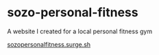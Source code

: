 # sozo-personal-fitness
A website I created for a local personal fitness gym

[sozopersonalfitness.surge.sh](https://sozopersonalfitness.surge.sh)
